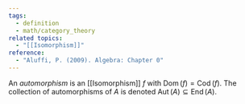 ```yaml
---
tags:
  - definition
  - math/category_theory
related topics:
  - "[[Isomorphism]]"
reference:
  - "Aluffi, P. (2009). Algebra: Chapter 0"
---
```

An _automorphism_ is an [[Isomorphism]] $f$ with $\operatorname{Dom}(f) = \operatorname{Cod}(f)$. The collection of automorphisms of $A$ is denoted $\operatorname{Aut}(A)\subseteq \operatorname{End}(A)$.